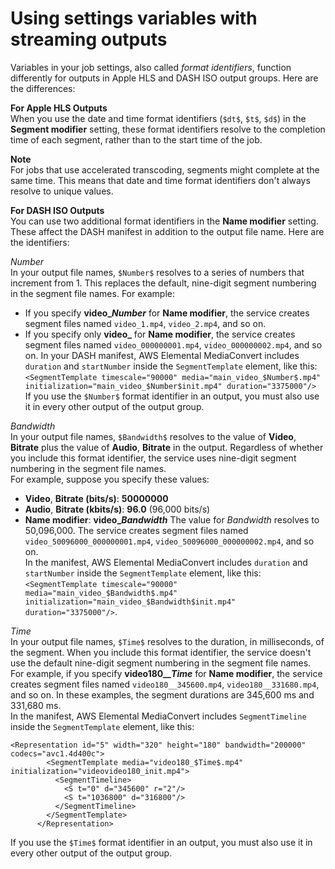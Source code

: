 # Using settings variables with streaming outputs<a name="using-settings-variables-with-streaming-outputs"></a>

Variables in your job settings, also called *format identifiers*, function differently for outputs in Apple HLS and DASH ISO output groups\. Here are the differences:

**For Apple HLS Outputs**  
When you use the date and time format identifiers \(`$dt$`, `$t$`, `$d$`\) in the **Segment modifier** setting, these format identifiers resolve to the completion time of each segment, rather than to the start time of the job\.

**Note**  
For jobs that use accelerated transcoding, segments might complete at the same time\. This means that date and time format identifiers don't always resolve to unique values\.

**For DASH ISO Outputs**  
You can use two additional format identifiers in the **Name modifier** setting\. These affect the DASH manifest in addition to the output file name\. Here are the identifiers:

$Number$  
In your output file names, `$Number$` resolves to a series of numbers that increment from 1\. This replaces the default, nine\-digit segment numbering in the segment file names\. For example:   
+ If you specify **video\_$Number$** for **Name modifier**, the service creates segment files named `video_1.mp4`, `video_2.mp4`, and so on\.
+ If you specify only **video\_** for **Name modifier**, the service creates segment files named `video_000000001.mp4`, `video_000000002.mp4`, and so on\.
In your DASH manifest, AWS Elemental MediaConvert includes `duration` and `startNumber` inside the `SegmentTemplate` element, like this: `<SegmentTemplate timescale="90000" media="main_video_$Number$.mp4" initialization="main_video_$Number$init.mp4" duration="3375000"/>`  
If you use the `$Number$` format identifier in an output, you must also use it in every other output of the output group\.

$Bandwidth$   
In your output file names, `$Bandwidth$` resolves to the value of **Video**, **Bitrate** plus the value of **Audio**, **Bitrate** in the output\. Regardless of whether you include this format identifier, the service uses nine\-digit segment numbering in the segment file names\.  
For example, suppose you specify these values:  
+ **Video**, **Bitrate \(bits/s\)**: **50000000** 
+  **Audio**, **Bitrate \(kbits/s\)**: **96\.0** \(96,000 bits/s\)
+ **Name modifier**: **video\_$Bandwidth$**
The value for $Bandwidth$ resolves to 50,096,000\. The service creates segment files named `video_50096000_000000001.mp4`, `video_50096000_000000002.mp4`, and so on\.  
In the manifest, AWS Elemental MediaConvert includes `duration` and `startNumber` inside the `SegmentTemplate` element, like this: `<SegmentTemplate timescale="90000" media="main_video_$Bandwidth$.mp4" initialization="main_video_$Bandwidth$init.mp4" duration="3375000"/>`\.

$Time$  
In your output file names, `$Time$` resolves to the duration, in milliseconds, of the segment\. When you include this format identifier, the service doesn't use the default nine\-digit segment numbering in the segment file names\.  
For example, if you specify **video180\_\_$Time$** for **Name modifier**, the service creates segment files named `video180__345600.mp4`, `video180__331680.mp4`, and so on\. In these examples, the segment durations are 345,600 ms and 331,680 ms\.  
In the manifest, AWS Elemental MediaConvert includes `SegmentTimeline` inside the `SegmentTemplate` element, like this:   

```
<Representation id="5" width="320" height="180" bandwidth="200000" codecs="avc1.4d400c">
        <SegmentTemplate media="video180_$Time$.mp4" initialization="videovideo180_init.mp4">
          <SegmentTimeline>
            <S t="0" d="345600" r="2"/>
            <S t="1036800" d="316800"/>
          </SegmentTimeline>
        </SegmentTemplate>
      </Representation>
```
If you use the `$Time$` format identifier in an output, you must also use it in every other output of the output group\.